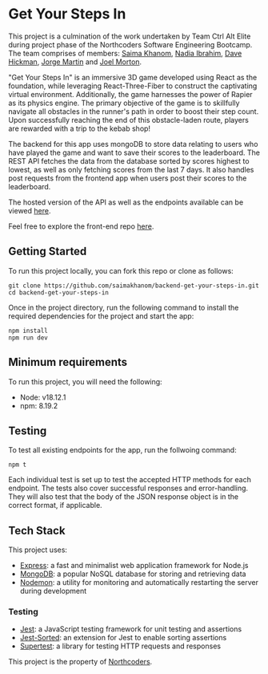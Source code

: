 # Get Your Steps In
This project is a culmination of the work undertaken by Team Ctrl Alt Elite during project phase of the Northcoders Software Engineering Bootcamp. The team comprises of members: [Saima Khanom](https://github.com/saimakhanom), [Nadia Ibrahim](https://github.com/NadiaIb), [Dave Hickman](https://github.com/dave-hickman), [Jorge Martin](https://github.com/jorgemf2604) and [Joel Morton](https://github.com/Joelymodevs).

"Get Your Steps In" is an immersive 3D game developed using React as the foundation, while leveraging React-Three-Fiber to construct the captivating virtual environment. Additionally, the game harnesses the power of Rapier as its physics engine. The primary objective of the game is to skillfully navigate all obstacles in the runner's path in order to boost their step count. Upon successfully reaching the end of this obstacle-laden route, players are rewarded with a trip to the kebab shop!

The backend for this app uses mongoDB to store data relating to users who have played the game and want to save their scores to the leaderboard. The REST API fetches the data from the database sorted by scores highest to lowest, as well as only fetching scores from the last 7 days. It also handles post requests from the frontend app when users post their scores to the leaderboard.

The hosted version of the API as well as the endpoints available can be viewed [here](https://be-get-your-steps-in.onrender.com).

Feel free to explore the front-end repo [here](https://github.com/NadiaIb/frontend-get-your-steps-in).

## Getting Started

To run this project locally, you can fork this repo or clone as follows:
```
git clone https://github.com/saimakhanom/backend-get-your-steps-in.git
cd backend-get-your-steps-in
```

Once in the project directory, run the following command to install the required dependencies for the project and start the app:

```
npm install
npm run dev
```

## Minimum requirements

To run this project, you will need the following:
- Node: v18.12.1
- npm: 8.19.2

## Testing
To test all existing endpoints for the app, run the follwoing command:
```
npm t
```

Each individual test is set up to test the accepted HTTP methods for each endpoint. The tests also cover successful responses and error-handling. They will also test that the body of the JSON response object is in the correct format, if applicable.

## Tech Stack
This project uses:
- [Express](https://devdocs.io/express/): a fast and minimalist web application framework for Node.js
- [MongoDB](https://www.mongodb.com/docs/): a popular NoSQL database for storing and retrieving data
- [Nodemon](https://nodemon.io/): a utility for monitoring and automatically restarting the server during development

### Testing
- [Jest](https://jestjs.io/docs/getting-started): a JavaScript testing framework for unit testing and assertions
- [Jest-Sorted](https://www.npmjs.com/package/jest-sorted): an extension for Jest to enable sorting assertions
- [Supertest](https://www.npmjs.com/package/supertest): a library for testing HTTP requests and responses

This project is the property of [Northcoders](https://northcoders.com/our-courses/skills-bootcamp-in-coding?utm_term=northcoders&utm_campaign=Brand&utm_source=adwords&utm_medium=ppc&hsa_acc=5738903014&hsa_net=adwords&hsa_cam=14960254281&hsa_ad=553476276203&hsa_kw=northcoders&hsa_grp=135291806144&hsa_mt=e&hsa_ver=3&hsa_src=g&hsa_tgt=kwd-379636631169&gclid=CjwKCAjwv8qkBhAnEiwAkY-ahvvexIeMfa5rWe0Vt1QJGN3Na7CcRJYFvAUrY0oB8I_gzdFru77dhxoCU-UQAvD_BwE).
